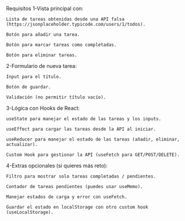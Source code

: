 Requisitos
1-Vista principal con:

    Lista de tareas obtenidas desde una API falsa (https://jsonplaceholder.typicode.com/users/1/todos).

    Botón para añadir una tarea.

    Botón para marcar tareas como completadas.

    Botón para eliminar tareas.

2-Formulario de nueva tarea:

    Input para el título.

    Botón de guardar.

    Validación (no permitir título vacío).

3-Lógica con Hooks de React:

    useState para manejar el estado de las tareas y los inputs.

    useEffect para cargar las tareas desde la API al iniciar.

    useReducer para manejar el estado de las tareas (añadir, eliminar, actualizar).

    Custom Hook para gestionar la API (useFetch para GET/POST/DELETE).

4-Extras opcionales (si quieres más reto):

    Filtro para mostrar solo tareas completadas / pendientes.

    Contador de tareas pendientes (puedes usar useMemo).

    Manejar estados de carga y error con useFetch.

    Guardar el estado en localStorage con otro custom hook (useLocalStorage).